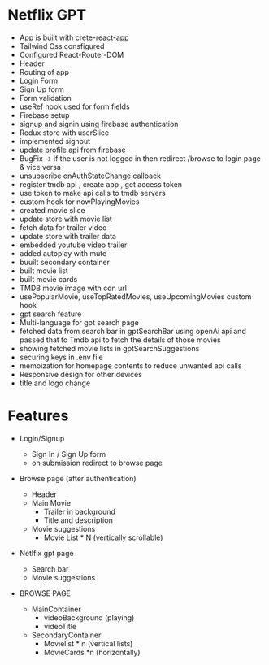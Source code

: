 # Netflix GPT

- App is built with crete-react-app
- Tailwind Css consfigured
- Configured React-Router-DOM
- Header
- Routing of app
- Login Form
- Sign Up form
- Form validation
- useRef hook used for form fields
- Firebase setup
- signup and signin using firebase authentication
- Redux store with userSlice
- implemented signout
- update profile api from firebase
- BugFix -> if the user is not logged in then redirect /browse to login page & vice versa
- unsubscribe onAuthStateChange callback
- register tmdb api , create app , get access token
- use token to make api calls to tmdb servers
- custom hook for nowPlayingMovies
- created movie slice
- update store with movie list
- fetch data for trailer video
- update store with trailer data
- embedded youtube video trailer
- added autoplay with mute
- buuilt secondary container
- built movie list
- built movie cards
- TMDB movie image with cdn url
- usePopularMovie, useTopRatedMovies, useUpcomingMovies custom hook
- gpt search feature
- Multi-language for gpt search page
- fetched data from search bar in gptSearchBar using openAi api and passed that to Tmdb api to fetch the details of those movies
- showing fetched movie lists in gptSearchSuggestions
- securing keys in .env file
- memoization for homepage contents to reduce unwanted api calls
- Responsive design for other devices
- title and logo change

# Features

- Login/Signup
  - Sign In / Sign Up form
  - on submission redirect to browse page
- Browse page (after authentication)
  - Header
  - Main Movie
    - Trailer in background
    - Title and description
  - Movie suggestions
    - Movie List \* N (vertically scrollable)
- Netlfix gpt page

  - Search bar
  - Movie suggestions

- BROWSE PAGE
  - MainContainer
    - videoBackground (playing)
    - videoTitle
  - SecondaryContainer
    - Movielist \* n (vertical lists)
    - MovieCards \*n (horizontally)
